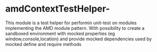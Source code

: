 amdContextTestHelper-
=====================

This module is a test helper for performin unit-test on modules implementing the AMD module pattern. With possibility to create a sandboxed environment with mocked properties (eg window,console,location) and provide mocked dependencies used by mocked define and require methods